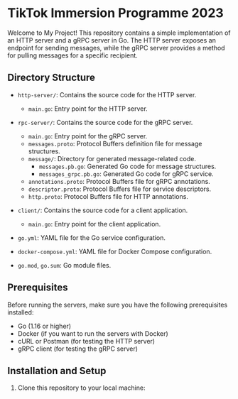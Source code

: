 # TikTok Immersion Programme 2023 

Welcome to My Project! This repository contains a simple implementation of an HTTP server and a gRPC server in Go. The HTTP server exposes an endpoint for sending messages, while the gRPC server provides a method for pulling messages for a specific recipient.

## Directory Structure

- `http-server/`: Contains the source code for the HTTP server.
  - `main.go`: Entry point for the HTTP server.

- `rpc-server/`: Contains the source code for the gRPC server.
  - `main.go`: Entry point for the gRPC server.
  - `messages.proto`: Protocol Buffers definition file for message structures.
  - `message/`: Directory for generated message-related code.
    - `messages.pb.go`: Generated Go code for message structures.
    - `messages_grpc.pb.go`: Generated Go code for gRPC service.
  - `annotations.proto`: Protocol Buffers file for gRPC annotations.
  - `descriptor.proto`: Protocol Buffers file for service descriptors.
  - `http.proto`: Protocol Buffers file for HTTP annotations.

- `client/`: Contains the source code for a client application.
  - `main.go`: Entry point for the client application.

- `go.yml`: YAML file for the Go service configuration.

- `docker-compose.yml`: YAML file for Docker Compose configuration.

- `go.mod`, `go.sum`: Go module files.

## Prerequisites

Before running the servers, make sure you have the following prerequisites installed:

- Go (1.16 or higher)
- Docker (if you want to run the servers with Docker)
- cURL or Postman (for testing the HTTP server)
- gRPC client (for testing the gRPC server)

## Installation and Setup

1. Clone this repository to your local machine:
